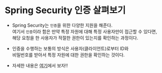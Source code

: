 <h1>Spring Security 인증 살펴보기</h1>

- Spring Security는 `인증`을 위한 다양한 지원을 해준다.  
  여기서 `인증`이라 함은 만약 특정 자원에 대해 특정 사용자만이 접근할 수 있다면,  
  해당 요청을 한 사용자가 적절한 권한이 있는지를 확인하는 과정이다.

- 인증을 수행하는 보통의 방식은 사용자(클라이언트)로부터 ID와  
  비밀번호를 받아서 특정 자원에 대한 권한을 확인하는 것이다.

- 자세한 내용은 <a href="">여기</a>에서 보자!!
